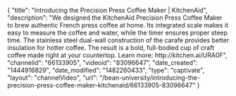 {
    "title": "Introducing the Precision Press Coffee Maker | KitchenAid",
    "description": "We designed the KitchenAid Precision Press Coffee Maker to brew authentic French press coffee at home. Its integrated scale makes it easy to measure the coffee and water, while the timer ensures proper steep time. The stainless steel dual-wall construction of the carafe provides better insulation for hotter coffee. The result is a bold, full-bodied cup of craft coffee made right at your countertop. Learn more: http:\/\/kitchen.ai\/URA0F",
    "channelid": "66133905",
    "videoid": "83096647",
    "date_created": "1444916829",
    "date_modified": "1482260433",
    "type": "captivate",
    "layout": "channelVideo",
    "url": "\/bean-university\/introducing-the-precision-press-coffee-maker-kitchenaid\/66133905-83096647"
}